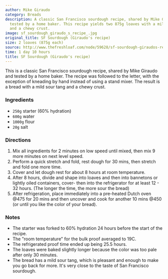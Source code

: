 ```yaml
---
author: Mike Giraudo
category: Breads
description: A classic San Francisco sourdough recipe, shared by Mike Giraudo and
  tested by a home baker. This recipe yields two 875g loaves with a mild sour tang
  and a chewy crust.
image: sf_sourdough_giraudo_s_recipe_.jpg
original_title: SF Sourdough (Giraudo's recipe)
size: 2 loaves (875g each)
source: http://www.thefreshloaf.com/node/59628/sf-sourdough-giraudos-recipe
time: 1 day 10 hours
title: SF Sourdough (Giraudo's recipe)
---
```

This is a classic San Francisco sourdough recipe, shared by Mike Giraudo and tested by a home baker. The recipe was followed to the letter, with the exception of kneading by hand instead of using a stand mixer. The result is a bread with a mild sour tang and a chewy crust.

### Ingredients

* `250g` starter (60% hydration)
* `600g` water
* `1000g` flour
* `20g` salt

### Directions

1. Mix all ingredients for 2 minutes on low speed until mixed, then mix 9 more minutes on next level speed. 
2. Perform a quick stretch and fold, rest dough for 30 mins, then stretch and fold one more time.
3. Cover and let dough rest for about 8 hours at room temperature.
4. After 8 hours, divide and shape into loaves and then into bannetons or lightly oiled containers, cover- then into the refrigerator for at least 12 - 32 hours. (The longer the time, the more sour the bread)
5. After refrigeration, place immediately into a pre-heated Dutch oven @475 for 20 mins and then uncover and cook for another 10 mins @450 (or until you like the color of your bread). 

### Notes

* The starter was forked to 60% hydration 24 hours before the start of the recipe.
* The "room temperature" for the bulk proof averaged to 19C.
* The refrigerated proof time ended up being 25.5 hours. 
* The loaves were baked slightly longer because the color was too pale after only 30 minutes.
* The bread has a mild sour tang, which is pleasant and enough to make you go back for more. It's very close to the taste of San Francisco sourdough.
